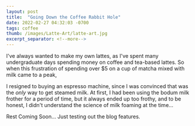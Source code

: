 ```yaml
---
layout: post
title:  "Going Down the Coffee Rabbit Hole"
date: 2022-02-27 04:32:03 -0700
tags: coffee
thumb: /images/Latte-Art/latte-art.jpg
excerpt_separator: <!--more-->
---
```


I've always wanted to make my own lattes, as I've spent many undergraduate days spending money on coffee and tea-based lattes. So when this frustration of spending over $5 on a cup of matcha mixed with milk came to a peak,
<!--more-->

I resigned to buying an espresso machine, since I was convinced that was the <i>only</i> way to get steamed milk.
At first, I had been using the bodum milk frother for a period of time, but it always ended up too frothy, and to be honest, I didn't understand the science of milk foaming at the time...

Rest Coming Soon... Just testing out the blog features.